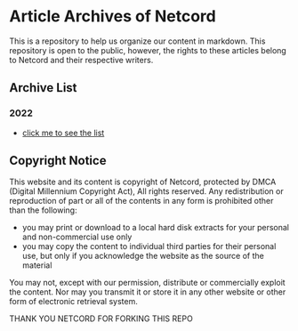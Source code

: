 # Article Archives of Netcord
This is a repository to help us organize our content in markdown. This repository is open to the public, however, the rights to these articles belong to Netcord and their respective writers. 

## Archive List
### 2022
- [click me to see the list](https://github.com/demo308/ArticleArchives/tree/main/2022)


## Copyright Notice
This website and its content is copyright of Netcord, protected by DMCA (Digital Millennium Copyright Act), All rights reserved. Any redistribution or reproduction of part or all of the contents in any form is prohibited other than the following:
- you may print or download to a local hard disk extracts for your personal and non-commercial use only
- you may copy the content to individual third parties for their personal use, but only if you acknowledge the website as the source of the material

You may not, except with our permission, distribute or commercially exploit the content. Nor may you transmit it or store it in any other website or other form of electronic retrieval system. 

THANK YOU NETCORD FOR FORKING THIS REPO
